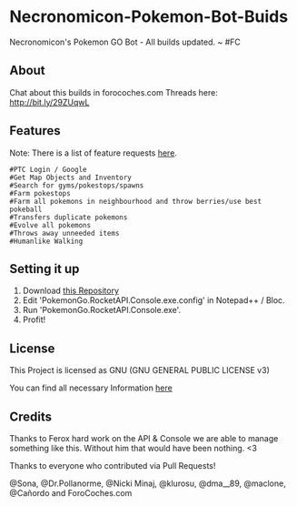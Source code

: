 # Necronomicon-Pokemon-Bot-Buids
Necronomicon's Pokemon GO Bot - All builds updated. ~ #FC

## About

Chat about this builds in forocoches.com Threads here: http://bit.ly/29ZUqwL


## Features

Note: There is a list of feature requests [here](https://github.com/FeroxRev/Pokemon-Go-Rocket-API/wiki/Feature-requests).

```
#PTC Login / Google
#Get Map Objects and Inventory
#Search for gyms/pokestops/spawns
#Farm pokestops
#Farm all pokemons in neighbourhood and throw berries/use best pokeball
#Transfers duplicate pokemons
#Evolve all pokemons
#Throws away unneeded items
#Humanlike Walking

```

## Setting it up

1. Download [this Repository](https://github.com/nesttle/Necronomicon-Pokemon-Bot-Builds/archive/master.zip)
2. Edit 'PokemonGo.RocketAPI.Console.exe.config' in Notepad++ / Bloc.
3. Run 'PokemonGo.RocketAPI.Console.exe'.
4. Profit!

## License
This Project is licensed as GNU (GNU GENERAL PUBLIC LICENSE v3) 

You can find all necessary Information [here](https://github.com/NecronomiconCoding/Pokemon-Go-Bot/blob/master/LICENSE.md)


## Credits
Thanks to Ferox hard work on the API & Console we are able to manage something like this. Without him that would have been nothing. <3

Thanks to everyone who contributed via Pull Requests!

@Sona, @Dr.Pollanorme, @Nicki Minaj, @klurosu, @dma__89, @maclone, @Cañordo and ForoCoches.com

